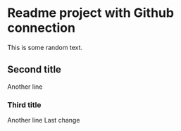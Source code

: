 # Readme project with Github connection
This is some random text. 
## Second title
Another line
### Third title
Another line
Last change